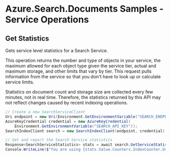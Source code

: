 # Azure.Search.Documents Samples - Service Operations

## Get Statistics
Gets service level statistics for a Search Service.

This operation returns the number and type of objects in your service, the
maximum allowed for each object type given the service tier, actual and maximum
storage, and other limits that vary by tier.  This request pulls information
from the service so that you don't have to look up or calculate service limits.

Statistics on document count and storage size are collected every few minutes,
not in real time.  Therefore, the statistics returned by this API may not
reflect changes caused by recent indexing operations.

```C# Snippet:Azure_Search_Tests_Samples_GetStatisticsAsync
// Create a new SearchServiceClient
Uri endpoint = new Uri(Environment.GetEnvironmentVariable("SEARCH_ENDPOINT"));
AzureKeyCredential credential = new AzureKeyCredential(
    Environment.GetEnvironmentVariable("SEARCH_API_KEY"));
SearchIndexClient search = new SearchIndexClient(endpoint, credential);

// Get and report the Search Service statistics
Response<SearchServiceStatistics> stats = await search.GetServiceStatisticsAsync();
Console.WriteLine($"You are using {stats.Value.Counters.IndexCounter.Usage} of {stats.Value.Counters.IndexCounter.Quota} indexes.");
```
